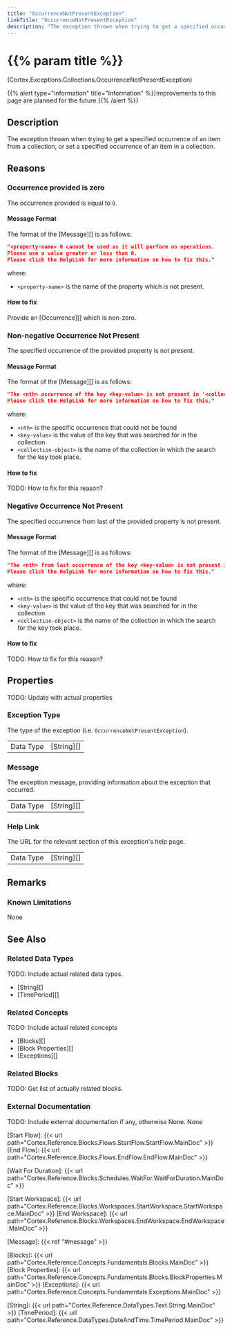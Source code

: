 ```yaml
---
title: "OccurrenceNotPresentException"
linkTitle: "OccurrenceNotPresentException"
description: "The exception thrown when trying to get a specified occurrence of an item from a collection, or set a specified occurrence of an item in a collection."
---
```


# {{% param title %}}

<p class="namespace">(Cortex.Exceptions.Collections.OccurrenceNotPresentException)</p>
{{% alert type="information" title="Information" %}}Improvements to this page are planned for the future.{{% /alert %}}

## Description

The exception thrown when trying to get a specified occurrence of an item from a collection, or set a specified occurrence of an item in a collection.

## Reasons

### Occurrence provided is zero

The occurrence provided is equal to `0`.

#### Message Format

The format of the [Message][] is as follows:

```json
"<property-name> 0 cannot be used as it will perform no operations. 
Please use a value greater or less than 0.
Please click the HelpLink for more information on how to fix this."
```

where:

* `<property-name>` is the name of the property which is not present.

#### How to fix

Provide an [Occurrence][] which is non-zero.

### Non-negative Occurrence Not Present

The specified occurrence of the provided property is not present.

#### Message Format

The format of the [Message][] is as follows:

```json
"The <nth> occurrence of the key <key-value> is not present in '<collection-object>'
Please click the HelpLink for more information on how to fix this."
```

where:

* `<nth>` is the specific occurrence that could not be found
* `<key-value>` is the value of the key that was searched for in the collection
* `<collection-object>` is the name of the collection in which the search for the key took place.

#### How to fix

TODO: How to fix for this reason?

### Negative Occurrence Not Present

The specified occurrence from last of the provided property is not present.

#### Message Format

The format of the [Message][] is as follows:

```json
"The <nth> from last occurrence of the key <key-value> is not present in '<collection-object>'
Please click the HelpLink for more information on how to fix this."
```

where:

* `<nth>` is the specific occurrence that could not be found
* `<key-value>` is the value of the key that was searched for in the collection
* `<collection-object>` is the name of the collection in which the search for the key took place.

#### How to fix

TODO: How to fix for this reason?

## Properties

TODO: Update with actual properties

### Exception Type

The type of the exception (i.e. `OccurrenceNotPresentException`).

| | |
|-----------|------------|
| Data Type | [String][] |

### Message

The exception message, providing information about the exception that occurred.

| | |
|-----------|------------|
| Data Type | [String][] |

### Help Link

The URL for the relevant section of this exception's help page.

| | |
|-----------|------------|
| Data Type | [String][] |

## Remarks

### Known Limitations

None

## See Also

### Related Data Types

TODO: Include actual related data types.

* [String][]
* [TimePeriod][]

### Related Concepts

TODO: Include actual related concepts

* [Blocks][]
* [Block Properties][]
* [Exceptions][]

### Related Blocks

TODO: Get list of actually related blocks.

### External Documentation

TODO: Include external documentation if any, otherwise None.
None

[Start Flow]: {{< url path="Cortex.Reference.Blocks.Flows.StartFlow.StartFlow.MainDoc" >}}
[End Flow]: {{< url path="Cortex.Reference.Blocks.Flows.EndFlow.EndFlow.MainDoc" >}}

[Wait For Duration]: {{< url path="Cortex.Reference.Blocks.Schedules.WaitFor.WaitForDuration.MainDoc" >}}

[Start Workspace]: {{< url path="Cortex.Reference.Blocks.Workspaces.StartWorkspace.StartWorkspace.MainDoc" >}}
[End Workspace]: {{< url path="Cortex.Reference.Blocks.Workspaces.EndWorkspace.EndWorkspace.MainDoc" >}}

[Message]: {{< ref "#message" >}}

[Blocks]: {{< url path="Cortex.Reference.Concepts.Fundamentals.Blocks.MainDoc" >}}
[Block Properties]: {{< url path="Cortex.Reference.Concepts.Fundamentals.Blocks.BlockProperties.MainDoc" >}}
[Exceptions]: {{< url path="Cortex.Reference.Concepts.Fundamentals.Exceptions.MainDoc" >}}

[String]: {{< url path="Cortex.Reference.DataTypes.Text.String.MainDoc" >}}
[TimePeriod]: {{< url path="Cortex.Reference.DataTypes.DateAndTime.TimePeriod.MainDoc" >}}
